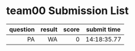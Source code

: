 # team00 Submission List
question | result | score | submit time
----:|----:|-----:|-----
PA | WA | 0 | 14:18:35.77 
